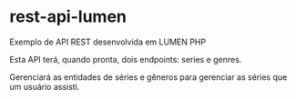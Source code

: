 # rest-api-lumen
Exemplo de API REST desenvolvida em LUMEN PHP


Esta API terá, quando pronta, dois endpoints: series e genres.

Gerenciará as entidades de séries e gêneros para gerenciar as séries que um usuário assisti.
